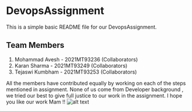 # DevopsAssignment

This is a simple basic README file for our DevopsAssignment.


## Team Members
1. Mohammad Avesh   - 2021MT93236 (Collaborators)
2. Karan Sharma	    - 2021MT93249 (Collaborators)
3. Tejaswi Kumbham  - 2021MT93253 (Collaborators)

All the members have contributed equally by working on each of the steps mentioned in assignment.
None of us come from Developer background , we tried our best to give full justice to our work in the assignment. 
I hope you like our work Mam !!
![alt text](smile.jpg)
